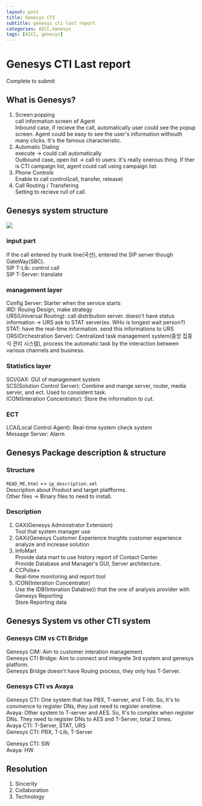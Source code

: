 ```yaml
---
layout: post
title: Genesys CTI
subtitle: genesys cti last report
categories: AICC,Genesys
tags: [AICC, genesys]
---
```

  
# Genesys CTI Last report
Complete to submit  
## What is Genesys?  
1. Screen popping  
call information screen of Agent  
Inbound case, if recieve the call, automatically user could see the popup screen. Agent could be easy to see the user's information withouth many clicks. It's the famous characteristic.  
2. Automatic Dialing  
execute -> could call automatically  
Outbound case, open list -> call to users: it's really onerous thing. If ther is CTI campaign list, agent could call using campaign list.  
3. Phone Controls  
Enable to call control(call, transfer, release)  
4. Call Routing / Transfering  
Setting to recieve rull of call.  
## Genesys system structure
<img src="https://user-images.githubusercontent.com/46213631/224585610-1a973dcf-43b1-4807-a211-c6a738a7c652.png" />  

### input part
If the call entered by trunk line(국선), entered the SIP server though GateWay(SBC).  
SIP T-Lib: control call  
SIP T-Server: translate  

### management layer
Config Server: Starter when the service starts  
IRD: Rouing Design, make strategy  
URS(Universal Routing): call distribution server. doesn't have status information -> URS ask to STAT server(ex. WHo is longest wait person?)  
STAT: have the real-time information. send this informations to URS  
ORS(Orchestration Server): Centralized task management system(중앙 집중식 관리 시스템), process the automatic task by the interaction between various channels and business.  
  
### Statistics layer
SCI/GAX: GUI of management system  
SCS(Solution Control Server): Combine and mange server, router, media server, and ect. Used to consistent task.  
ICON(Interation Concentrator): Store the information to cut.  
  
### ECT
LCA(Local Control Agent): Real-time system check system  
Message Server: Alarm  
  
## Genesys Package description & structure
### Structure
`READ_ME.html` == `ip_description.xml`  
Description about Product and target platfforms.  
Other files -> Binary files to need to install.  
  
### Description
1. GAX(Genesys Administrator Extension)  
Tool that system manager use  
2. GAXi(Genesys Customer Experience Insights  customer experience analyze and increase solution  
3. InfoMart  
Provide data mart to use history report of Contact Center.  
Provide Database and Manager's GUI, Server architecture.  
4. CCPulse+  
Real-time monitoring and report tool  
5. ICON(Interation Concentrator)  
Use the IDB(Interation Databse)) that the one of analysis provider with Genesys Reporting  
Store Reporting data  
  
## Genesys System vs other CTI system
### Genesys CIM vs CTI Bridge
Genesys CIM: Aim to customer interation management.  
Genesys CTI Bridge: Aim to connect and integrete 3rd system and genesys platform.  
Genesys Bridge doesn't have Rouing process, they only has T-Server.  
  
### Genesys CTI vs Avaya
Genesys CTI: One system that has PBX, T-server, and T-lib. So, It's to convinence to register DNs, they just need to register onetime.  
Avaya: Other system to T-server and AES. So, It's to complex when register DNs. They need to register DNs to AES and T-Server, total 2 times.  
Avaya CTI: T-Server, STAT, URS  
Genesys CTI: PBX, T-Lib, T-Server  
  
Genesys CTI: SW  
Avaya: HW  
## Resolution
1. Sincerity  
2. Collaboration  
3. Technology  